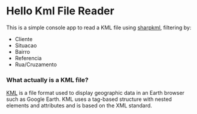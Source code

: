 # Hello Kml File Reader

This is a simple console app to read a KML file using <a href="https://github.com/samcragg/sharpkml">sharpkml</a>, filtering by:
<ul>
   <li>Cliente</li>
   <li>Situacao</li>
   <li>Bairro</li>
   <li>Referencia</li>
   <li>Rua/Cruzamento</li>
</ul>

<h3>What actually is a KML file?</h3>
<a href="https://developers.google.com/kml/documentation/kml_tut">KML<a/> is a file format used to display geographic data in an Earth browser such as Google Earth. KML uses a tag-based structure with nested elements and attributes and is based on the XML standard.
